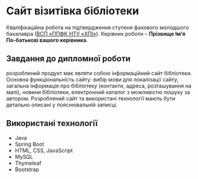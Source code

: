 # Сайт візитівка бібліотеки
Кваліфікаційна робота на підтвердження ступеня фахового молодшого  бакалавра ([ВСП «ППФК НТУ «ХПІ»](http://polytechnic.poltava.ua)). Керівник  роботи – **Прізвище Ім’я По-батькові вашого керівника**. 
## Завдання до дипломної роботи  
розроблений продукт має являти собою інформаційний сайт бібліотеки. Основна функціональність сайту: вибір мови для локалізації сайту, загальна інформація про бібліотеку (контакти, адреса, розташування на мапі), новини бібліотеки, електронний каталог з можливістю пошуку за автором. Розроблений сайт та використані технології мають бути детально описані у пояснювальній записці.
## Використані технології 
* Java
* Spring Boot
* HTML, CSS, JavaScript
* MySQL
* Thymeleaf
* Bootstrap

